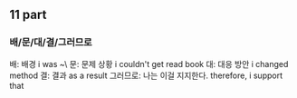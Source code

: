 ## 11 part

### 배/문/대/결/그러므로

배: 배경 i was ~\ 
문: 문제 상황 i couldn't get read book
대: 대응 방안 i changed method
결: 결과 as a result
그러므로: 나는 이걸 지지한다. therefore, i support that